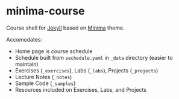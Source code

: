 # minima-course

Course shell for [Jekyll](https://jekyllrb.com/) based on [Minima](https://jekyllrb.com/) theme.

Accomodates:

* Home page is course schedule
* Schedule built from `sechedule.yaml` in `_data` directory (easier to maintain)
* Exercises (`_exercises`), Labs (`_labs`), Projects (`_projects`)
* Lecture Notes (`_notes`)
* Sample Code (`_samples`)
* Resources included on Exercises, Labs, and Projects

